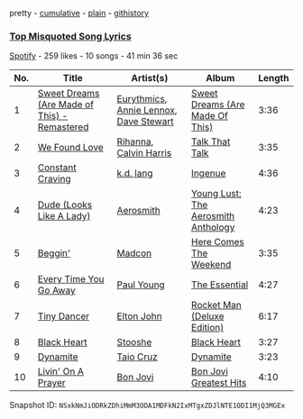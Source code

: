 pretty - [cumulative](/playlists/cumulative/4nGMejqlEJh82huRHZ19cE.md) - [plain](/playlists/plain/4nGMejqlEJh82huRHZ19cE) - [githistory](https://github.githistory.xyz/mackorone/spotify-playlist-archive/blob/main/playlists/plain/4nGMejqlEJh82huRHZ19cE)

### [Top Misquoted Song Lyrics](https://open.spotify.com/playlist/4nGMejqlEJh82huRHZ19cE)

> 

[Spotify](https://open.spotify.com/user/spotify) - 259 likes - 10 songs - 41 min 36 sec

| No. | Title | Artist(s) | Album | Length |
|---|---|---|---|---|
| 1 | [Sweet Dreams \(Are Made of This\) \- Remastered](https://open.spotify.com/track/1TfqLAPs4K3s2rJMoCokcS) | [Eurythmics](https://open.spotify.com/artist/0NKDgy9j66h3DLnN8qu1bB), [Annie Lennox](https://open.spotify.com/artist/5MspMQqdVbdwP6ax3GXqum), [Dave Stewart](https://open.spotify.com/artist/7gcCQIlkkfbul5Mt0jBQkg) | [Sweet Dreams \(Are Made Of This\)](https://open.spotify.com/album/5jNDWA19BJbE24x1UUJGRY) | 3:36 |
| 2 | [We Found Love](https://open.spotify.com/track/2Xc3NC04rNmRVrsFf0ypRL) | [Rihanna](https://open.spotify.com/artist/5pKCCKE2ajJHZ9KAiaK11H), [Calvin Harris](https://open.spotify.com/artist/7CajNmpbOovFoOoasH2HaY) | [Talk That Talk](https://open.spotify.com/album/2PpT0B9E0IglzKhOZfMbQC) | 3:35 |
| 3 | [Constant Craving](https://open.spotify.com/track/4J8zXeUCq3Wk8LlMMfOwCJ) | [k.d\. lang](https://open.spotify.com/artist/6W1BHDF0T4a4KYcSwzD586) | [Ingenue](https://open.spotify.com/album/1cHVBJY0QDg1ss4jsNXOvS) | 4:36 |
| 4 | [Dude \(Looks Like A Lady\)](https://open.spotify.com/track/5Af1el8XZK7PyiUOoy23xg) | [Aerosmith](https://open.spotify.com/artist/7Ey4PD4MYsKc5I2dolUwbH) | [Young Lust: The Aerosmith Anthology](https://open.spotify.com/album/5DS04MgiAZ1dI2jWUpDuGd) | 4:23 |
| 5 | [Beggin'](https://open.spotify.com/track/7563lpbP10g7JXJvSt9FGf) | [Madcon](https://open.spotify.com/artist/6c4sUNBgdonFJz8Kx2VsGz) | [Here Comes The Weekend](https://open.spotify.com/album/7IenaRe9u5WdPyIR1I6Ppt) | 3:35 |
| 6 | [Every Time You Go Away](https://open.spotify.com/track/6rZLTGM5UEpjL8Beebg1Vo) | [Paul Young](https://open.spotify.com/artist/6rqU9HQ57NYGBnBzbrY3a4) | [The Essential](https://open.spotify.com/album/21xc2PMrHv2PyMtLR610Jk) | 4:27 |
| 7 | [Tiny Dancer](https://open.spotify.com/track/0a93gOQyRFfc2tVtup7JVP) | [Elton John](https://open.spotify.com/artist/3PhoLpVuITZKcymswpck5b) | [Rocket Man \(Deluxe Edition\)](https://open.spotify.com/album/1vsWzNT3lzLt7RNLUdUVZB) | 6:17 |
| 8 | [Black Heart](https://open.spotify.com/track/2WfVeDOEB7PDDNqFn1VCYe) | [Stooshe](https://open.spotify.com/artist/6RDAHUqUqJab8TZmyRHFss) | [Black Heart](https://open.spotify.com/album/564u6AnOEJB7vLAZUhd1w6) | 3:27 |
| 9 | [Dynamite](https://open.spotify.com/track/0kST1BXkSUTaNauJrXimM6) | [Taio Cruz](https://open.spotify.com/artist/6MF9fzBmfXghAz953czmBC) | [Dynamite](https://open.spotify.com/album/5cwRGLMYSP0n5ypCCJn2Wy) | 3:23 |
| 10 | [Livin' On A Prayer](https://open.spotify.com/track/3X7abqSXC4xrxuC1ykpWcY) | [Bon Jovi](https://open.spotify.com/artist/58lV9VcRSjABbAbfWS6skp) | [Bon Jovi Greatest Hits](https://open.spotify.com/album/3Ad4QdO0EJr1c2livr9cmm) | 4:10 |

Snapshot ID: `NSxkNmJiODRkZDhiMmM3ODA1MDFkN2IxMTgxZDJlNTE1ODI1MjQ3MGEx`
